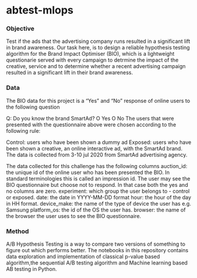 # abtest-mlops


### Objective
Test if the ads that the advertising company runs resulted in a significant lift in brand awareness. Our task here, is to design a reliable hypothesis testing algorithm for the Brand Impact Optimiser (BIO), which is a lightweight questionarie served with every campaign to detrmine the impact of the creative, service and to determine whether a recent advertising campaign resulted in a significant lift in their brand awareness.

### Data


The BIO data for this project is a “Yes” and “No” response of online users to the following question

Q: Do you know the brand SmartAd? O Yes O No The users that were presented with the questionnaire above were chosen according to the following rule:

Control: users who have been shown a dummy ad Exposed: users who have been shown a creative, an online interactive ad, with the SmartAd brand. The data is collected from 3-10 jul 2020 from SmartAd advertising agency.
    
The data collected for this challenge has the following columns auction_id: the unique id of the online user who has been presented the BIO. In standard terminologies this is called an impression id. The user may see the BIO questionnaire but choose not to respond. In that case both the yes and no columns are zero. experiment: which group the user belongs to - control or exposed. date: the date in YYYY-MM-DD format hour: the hour of the day in HH format. device_make: the name of the type of device the user has e.g. Samsung platform_os: the id of the OS the user has. browser: the name of the browser the user uses to see the BIO questionnaire.


### Method
A/B Hypothesis Testing is a way to compare two versions of something to figure out which performs better.
The notebooks in this repository contains data exploration and implementation of classical p-value based algorithm,the sequential A/B testing algorithm  and Machine learning based AB testing in Python.  

